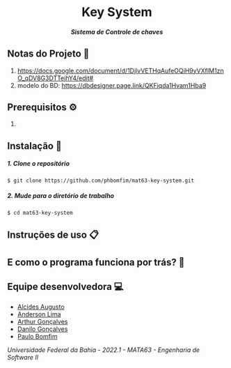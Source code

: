 # <div align="center">Key System </div>

##### <div align="center">Sistema de Controle de chaves  </div>

## Notas do Projeto 📜

1.  https://docs.google.com/document/d/1DjlvVETHqAufeOQiH9yVXfIM1znO_qDV8G3DTTejhY4/edit#
2. modelo do BD: https://dbdesigner.page.link/QKFiqda1Hvam1Hba9

## Prerequisitos ⚙️

1. 


## Instalação 📌


##### 1. Clone o repositório

```$ git clone https://github.com/phbomfim/mat63-key-system.git  ```

##### 2. Mude para o diretório de trabalho

```$ cd mat63-key-system ```


## Instruções de uso 📋

## E como o programa funciona por trás? 🤔


## Equipe desenvolvedora 💻

- [Alcides Augusto](https://github.com/alcalcides/)
- [Anderson Lima]()
- [Arthur Gonçalves]()
- [Danilo Gonçalves]()
- [Paulo Bomfim](https://github.com/phbomfim/)

*Universidade Federal da Bahia - 2022.1 - MATA63 - Engenharia de Software II*
